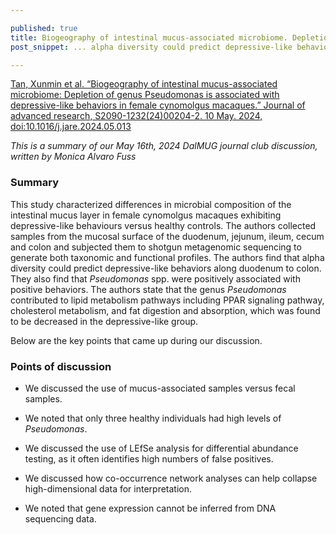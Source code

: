 ```yaml
---

published: true
title: Biogeography of intestinal mucus-associated microbiome. Depletion of genus Pseudomonas is associated with depressive-like behaviors in female cynomolgus macaques
post_snippet: ... alpha diversity could predict depressive-like behaviors ... Pseudomonas spp. were positively associated with positive behaviors ... contributed to lipid metabolism pathways ...

---
```


[Tan, Xunmin et al. “Biogeography of intestinal mucus-associated microbiome: Depletion of genus Pseudomonas is associated with depressive-like behaviors in female cynomolgus macaques.” Journal of advanced research, S2090-1232(24)00204-2. 10 May. 2024, doi:10.1016/j.jare.2024.05.013](https://www.sciencedirect.com/science/article/pii/S2090123224002042?dgcid=rss_sd_all#b0155)

_This is a summary of our May 16th, 2024 DalMUG journal club discussion, written by Monica Alvaro Fuss_

### Summary

This study characterized differences in microbial composition of the intestinal mucus layer in female cynomolgus macaques exhibiting depressive-like behaviours versus healthy controls. The authors collected samples from the mucosal surface of the duodenum, jejunum, ileum, cecum and colon and subjected them to shotgun metagenomic sequencing to generate both taxonomic and functional profiles. The authors find that alpha diversity could predict depressive-like behaviors along duodenum to colon. They also find that _Pseudomonas_ spp. were positively associated with positive behaviors. The authors state that the genus _Pseudomonas_ contributed to lipid metabolism pathways including PPAR signaling pathway, cholesterol metabolism, and fat digestion and absorption, which was found to be decreased in the depressive-like group.

Below are the key points that came up during our discussion.

### Points of discussion

- We discussed the use of mucus-associated samples versus fecal samples. 

- We noted that only three healthy individuals had high levels of _Pseudomonas_. 

- We discussed the use of LEfSe analysis for differential abundance testing, as it often identifies high numbers of false positives. 

- We discussed how co-occurrence network analyses can help collapse high-dimensional data for interpretation.

- We noted that gene expression cannot be inferred from DNA sequencing data.
